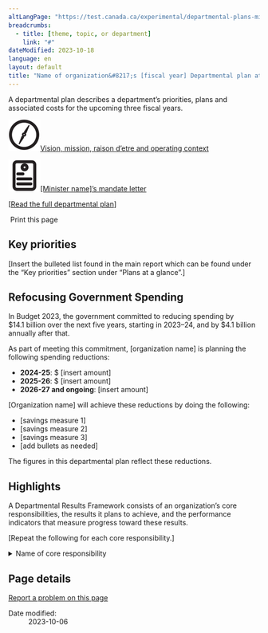 ```yaml
---
altLangPage: "https://test.canada.ca/experimental/departmental-plans-ministeriels/dp-at-glance.html"
breadcrumbs:
  - title: [theme, topic, or department]
    link: "#"
dateModified: 2023-10-18
language: en
layout: default
title: "Name of organization&#8217;s [fiscal year] Departmental plan at a glance"
---
```

<link rel="stylesheet" type="text/css" href="departmental-plans-ministeriels/css/theme.min.css" />
<div class="mwsgeneric-base-html parbase section">
  <p>A departmental plan describes a department&#8217;s priorities, plans and associated costs for the upcoming three fiscal years. </p>
  <p><img src="/departmental-plans-ministeriels/images/Departmental-Plan-Icons_Compass-BLACK.svg" class="col-md-3" alt="" /><a href="#">Vision, mission, raison d&#8217;etre and operating context</a></p>
  <p><img src="/departmental-plans-ministeriels/images/Departmental-Plan-Icons_Letter-BLACK.svg" class="col-md-3" alt="" /><a href="#">[Minister name]&#8217;s mandate letter</a></p>
  <p>[<a href="#">Read the full departmental plan</a>] </p>
  <section> <span class="wb-toggle" data-toggle="{&quot;selector&quot;: &quot;main summary&quot;, &quot;print&quot;: &quot;on&quot;}"></span> <a onclick="window.print()" class="btn btn-default btn-lg mrgn-bttm-xl"><span class="glyphicon glyphicon-print" aria-hidden="true"></span>&nbsp;Print this page</a> </section>
  <section>
    <h2>Key priorities</h2>
    <p>[Insert the bulleted list found in the main report which can be found under the &#8220;Key priorities&#8221; section under &#8220;Plans at a glance&#8221;.] </p>
  </section>
  <section>
    <h2>Refocusing Government Spending </h2>
    <p>In Budget 2023, the government committed to reducing spending by $14.1&#160;billion over the next five&#160;years, starting in 2023–24, and by $4.1&#160;billion annually after that. </p>
    <p>As part of meeting this commitment, [organization name] is planning the following spending reductions: </p>
    <ul>
      <li><strong>2024-25</strong>: $ [insert amount]</li>
      <li><strong>2025-26</strong>: $ [insert amount]</li>
      <li><strong>2026-27 and ongoing</strong>: [insert amount]</li>
    </ul>
    <p>[Organization name] will achieve these reductions by doing the following: </p>
    <ul>
      <li>[savings measure 1]</li>
      <li>[savings measure 2]</li>
      <li>[savings measure 3]</li>
      <li>[add bullets as needed]</li>
    </ul>
    <p>The figures in this departmental plan reflect these reductions. </p>
  </section>
  <section>
    <h2>Highlights </h2>
    <p>A Departmental Results Framework consists of an organization&#8217;s&#160;core responsibilities, the results it plans to achieve, and the&#160;performance indicators&#160;that measure progress toward these results.</p>
    <p>[Repeat the following for each core responsibility.] </p>
    <section>
      <details class="brdr-tp brdr-rght brdr-bttm brdr-lft">
        <summary class="wb-toggle" data-toggle='{"print":"on"}'>Name of core responsibility</summary>
        <section>
          <h4>Departmental results:</h4>
          <p>[Insert a bulleted list of all departmental results for core responsibility, as per the approved departmental results framework.]</p>
        </section>
        <section>
          <h4>Planned spending:</h4>
          <p>[Insert planned spending for this core responsibility for 2024–25]</p>
        </section>
        <section>
          <h4>Planned human resources:</h4>
          <p>[Insert number of full time equivalents for this core responsibility for 2024–25]</p>
          <p>[Insert a summary of your organization&#8217;s plans for the core responsibility. This summary should stand alone and be brief. Readers can read the details by core responsibility sections for the full details.]</p>
          <p>More information about [<u>name of core responsibility]</u> [hyperlink to section] can be found in the full departmental plan. </p>
        </section>
      </details>
    </section>
  </section>
</div>
<section class="pagedetails">
  <h2 class="wb-inv">Page details</h2>
  <div class="row">
    <div class="col-sm-8 col-md-9 col-lg-9">
      <div data-ajax-replace="/content/canadasite/en/reportaproblem/feedbacktool/jcr:content/par/mwsgeneric_base_html.html">
        <div class="row row-no-gutters">
          <div class="col-sm-9 col-md-6 col-lg-5"> <a class="btn btn-default btn-block" href="https://www.canada.ca/en/report-problem.html">Report a problem on this page</a> </div>
        </div>
      </div>
    </div>
    <div class="wb-share col-sm-4 col-md-3" data-wb-share='{&#34;lnkClass&#34;: &#34;btn btn-default btn-block&#34;}'></div>
    <div class="col-xs-12">
      <dl id="wb-dtmd">
        <dt>Date modified:</dt>
        <dd>
          <time property="dateModified">2023-10-06</time>
        </dd>
      </dl>
    </div>
  </div>
</section>
